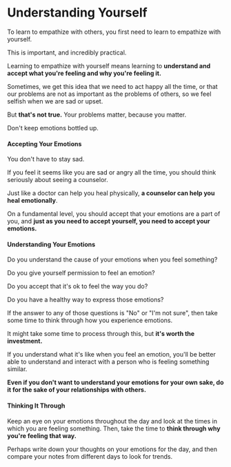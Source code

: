 # Understanding Yourself

To learn to empathize with others, you first need to learn to empathize with yourself.

This is important, and incredibly practical.

Learning to empathize with yourself means learning to **understand and accept what you're feeling and why you're feeling it.**

Sometimes, we get this idea that we need to act happy all the time, or that our problems are not as important as the problems of others, so we feel selfish when we are sad or upset.

But **that's not true.** Your problems matter, because you matter.

Don't keep emotions bottled up.

#### Accepting Your Emotions

You don't have to stay sad.

If you feel it seems like you are sad or angry all the time, you should think seriously about seeing a counselor.

Just like a doctor can help you heal physically, **a counselor can help you heal emotionally**.

On a fundamental level, you should accept that your emotions are a part of you, and **just as you need to accept yourself, you need to accept your emotions.**

#### Understanding Your Emotions

Do you understand the cause of your emotions when you feel something?

Do you give yourself permission to feel an emotion?

Do you accept that it's ok to feel the way you do?

Do you have a healthy way to express those emotions?

If the answer to any of those questions is "No" or "I'm not sure", then take some time to think through how you experience emotions.

It might take some time to process through this, but **it's worth the investment.**

If you understand what it's like when you feel an emotion, you'll be better able to understand and interact with a person who is feeling something similar.

**Even if you don't want to understand your emotions for your own sake, do it for the sake of your relationships with others.**

#### Thinking It Through

Keep an eye on your emotions throughout the day and look at the times in which you are feeling something. Then, take the time to **think through why you're feeling that way.**

Perhaps write down your thoughts on your emotions for the day, and then compare your notes from different days to look for trends.